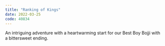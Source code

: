 ```yaml
---
title: "Ranking of Kings"
date: 2022-03-25
code: 40834
---
```

An intriguing adventure with a heartwarming start for our Best Boy Bojji with a bittersweet ending.